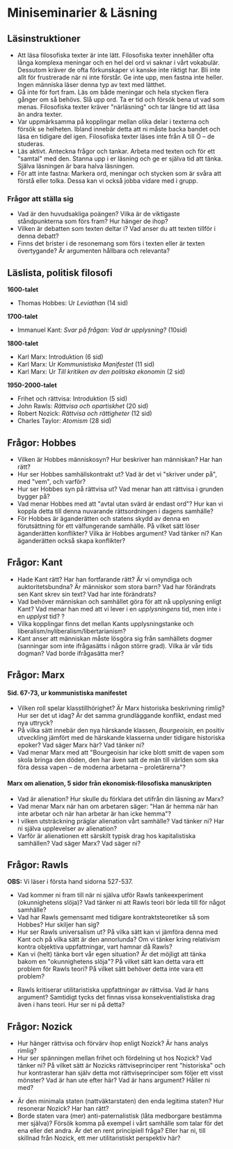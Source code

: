 # Miniseminarier & Läsning

## Läsinstruktioner

* Att läsa filosofiska texter är inte lätt. Filosofiska texter innehåller ofta långa komplexa meningar och en hel del ord vi saknar i vårt vokabulär. Dessutom kräver de ofta förkunskaper vi kanske inte riktigt har. Bli inte allt för frustrerade när ni inte förstår. Ge inte upp, men fastna inte heller. Ingen människa läser denna typ av text med lätthet.
* Gå inte för fort fram. Läs om både meningar och hela stycken flera gånger om så behövs. Slå upp ord. Ta er tid och försök bena ut vad som menas. Filosofiska texter kräver "närläsning" och tar längre tid att läsa än andra texter.
* Var uppmärksamma på kopplingar mellan olika delar i texterna och försök se helheten. Ibland innebär detta att ni måste backa bandet och läsa en tidigare del igen. Filosofiska texter läses inte från A till Ö – de studeras.
* Läs aktivt. Anteckna frågor och tankar. Arbeta med texten och för ett "samtal" med den. Stanna upp i er läsning och ge er själva tid att tänka. Själva läsningen är bara halva läsningen. 
*  För att inte fastna: Markera ord, meningar och stycken som är svåra att förstå eller tolka. Dessa kan vi också jobba vidare med i grupp. 

### Frågor att ställa sig

* Vad är den huvudsakliga poängen? Vilka är de viktigaste  ståndpunkterna som förs fram? Hur hänger de ihop?
* Vilken är debatten som texten deltar i? Vad anser du att texten tillför i denna debatt? 
* Finns det brister i de resonemang som förs i texten eller är texten övertygande? Är argumenten hållbara och relevanta? 

## Läslista, politisk filosofi

**1600-talet**

* Thomas Hobbes: Ur _Leviathan_ (14 sid)

**1700-talet**

* Immanuel Kant: _Svar på frågan: Vad är upplysning?_ (10sid)

**1800-talet**

* Karl Marx: Introduktion (6 sid)
* Karl Marx: Ur _Kommunistiska Manifestet_ (11 sid)
* Karl Marx: Ur _Till kritiken av den politiska ekonomin_ (2 sid)

**1950-2000-talet**

* Frihet och rättvisa: Introduktion (5 sid)
* John Rawls: _Rättvisa och opartiskhet_ (20 sid)
* Robert Nozick: _Rättvisa och rättigheter_ (12 sid)
* Charles Taylor: _Atomism_ (28 sid)

## Frågor: Hobbes
* Vilken är Hobbes människosyn? Hur beskriver han människan? Har han rätt?
* Hur ser Hobbes samhällskontrakt ut? Vad är det vi "skriver under på", med "vem", och varför? 
* Hur ser Hobbes syn på rättvisa ut? Vad menar han att rättvisa i grunden bygger på?
* Vad menar Hobbes med att "avtal utan svärd är endast ord"? Hur kan vi koppla detta till denna nuvarande rättsordningen i dagens samhälle? 
* För Hobbes är äganderätten och statens skydd av denna en förutsättning för ett välfungerande samhälle. På vilket sätt löser äganderätten konflikter? Vilka är Hobbes argument? Vad tänker ni? Kan äganderätten också skapa konflikter? 

## Frågor: Kant

* Hade Kant rätt? Har han fortfarande rätt? Är vi omyndiga och auktoritetsbundna? Är människor som stora barn?  Vad har förändrats sen Kant skrev sin text? Vad har inte förändrats? 
* Vad behöver människan och samhället göra för att nå upplysning enligt Kant? Vad menar han med att vi lever i en _upplysningens_ tid, men inte i en _upplyst_ tid? ? 
* Vilka kopplingar finns det mellan Kants upplysningstanke och liberalism/nyliberalism/libertarianism? 
* Kant anser att människan måste lösgöra sig från samhällets  dogmer (sanningar som inte ifrågasätts i någon större grad). Vilka är vår tids dogman? Vad borde ifrågasätta mer? 
 
## Frågor: Marx

#### Sid. 67-73, ur kommunistiska manifestet

- Vilken roll spelar klasstillhörighet? Är Marx historiska beskrivning rimlig? Hur ser det ut idag? Är det samma grundläggande konflikt, endast med nya uttryck?
- På vilka sätt innebär den nya härskande klassen,  _Bourgeoisin_, en positiv utveckling jämfört med de härskande klasserna under tidigare historiska epoker? Vad säger Marx här? Vad tänker ni?  
- Vad menar Marx med att "Bourgeoisin har icke blott smitt de vapen som skola bringa den döden, den har även satt de män till världen som ska föra dessa vapen – de moderna arbetarna – proletärerna"? 

<!--- Dessa frågor fanns inte riktigt i texten: Är historiematerialismen sann?  - Är revolutionen nödvändig? Kommer det kapitalistiska samhället ersättas med det kommunistiska? -->


#### Marx om alienation, 5 sidor från ekonomisk-filosofiska  manuskripten

* Vad är alienation? Hur skulle du förklara det utifrån din läsning av Marx?
* Vad menar Marx när han om arbetaren säger: "Han är hemma när han inte arbetar och när han arbetar är han icke hemma"?
* I vilken utsträckning präglar alienation vårt samhälle?  Vad tänker ni? Har ni själva upplevelser av alienation? 
* Varför är alienationen ett särskilt typisk drag hos kapitalistiska samhällen? Vad säger Marx? Vad säger ni?

<!-- Vad menar Marx när han säger: "Tillägnelsen av objektet är i så hög grad en alienation, att ju fler objekt arbetaren producerar desto mindre kan han äga, och i desto större utsträckning blir han beroende av sin produkt, kapitalet"? -->

<!--* Vad menar Marx med "Nationalekonomin utgår ifrån privategendomens faktum. Den förklarar det inte"? -->


## Frågor: Rawls

**OBS:** Vi läser i första hand sidorna 527-537.

* Vad kommer ni fram till när ni själva utför Rawls tankeexperiment (okunnighetens slöja)? Vad tänker ni att Rawls teori bör leda till för något samhälle? 
* Vad har Rawls gemensamt med tidigare kontraktsteoretiker så som Hobbes? Hur skiljer han sig? 
* Hur ser Rawls universalism ut? På vilka sätt kan vi jämföra denna med Kant och på vilka sätt är den annorlunda? Om vi tänker kring relativism kontra objektiva uppfattningar, vart hamnar då Rawls? 
* Kan vi (helt) tänka bort vår egen situation? Är det möjligt att tänka bakom en "okunnighetens slöja"? På vilket sätt kan detta vara ett problem för Rawls teori? På vilket sätt behöver detta inte vara ett problem?
- Rawls kritiserar utilitaristiska uppfattningar av rättvisa. Vad är hans argument? Samtidigt tycks det finnas vissa konsekventialistiska drag även i hans teori. Hur ser ni på detta?

<!--* Hur ser Rawls på frågan om frivillighet vad gäller samhällskontraktet?  -->

<!--För är det exempelvis inte att åberopa konsekvenser om vi menar att en ojämn fördelning är att föredra i de fall som denna i slutändan gynnar de sämst ställda? --> 

## Frågor: Nozick

* Hur hänger rättvisa och förvärv ihop enligt Nozick? Är hans analys rimlig?
* Hur ser spänningen mellan frihet och fördelning ut hos Nozick? Vad tänker ni? På vilket sätt är Nozicks rättviseprinciper rent "historiska" och hur kontrasterar han själv detta mot rättviseprinciper som följer ett visst mönster? Vad är han ute efter här? Vad är hans argument? Håller ni med?
- Är den minimala staten (nattväktarstaten) den enda legitima staten? Hur resonerar Nozick? Har han rätt? 
- Borde staten vara (mer) anti-paternalistisk (låta medborgare bestämma mer själva)? Försök komma på exempel i vårt samhälle som talar för det ena eller det andra. Är det en rent principiell fråga? Eller har ni, till skillnad från Nozick, ett mer utilitaristiskt perspektiv här?  







